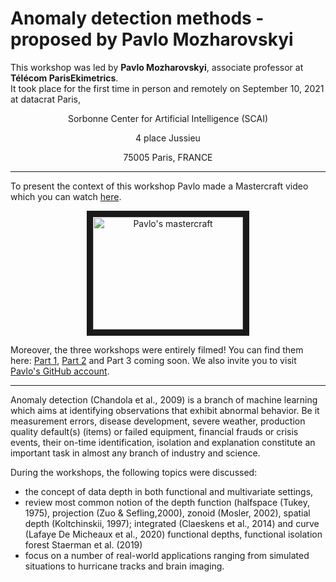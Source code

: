 # Anomaly detection methods - proposed by Pavlo Mozharovskyi

This workshop was led by **Pavlo Mozharovskyi**, associate professor at **Télécom ParisEkimetrics**.  
It took place for the first time in person and remotely on September 10, 2021 at datacrat Paris,
<p align="center"> Sorbonne Center for Artificial Intelligence (SCAI) </p>
<p align="center"> 4 place Jussieu </p>
<p align="center"> 75005 Paris, FRANCE </p>


---


[//]: # (This is a comment.)
<!--- Ceci est un commentaire - Mastercraft de Pavlo : https://youtu.be/5Wxrg1yj3wc | https://www.youtube.com/watch?v=5Wxrg1yj3wc--->
To present the context of this workshop Pavlo made a Mastercraft video which you can watch [here](https://youtu.be/5Wxrg1yj3wc).
<p align="center"> <a href="http://www.youtube.com/watch?feature=player_embedded&v=5Wxrg1yj3wc" target="_blank"><img src="http://img.youtube.com/vi/5Wxrg1yj3wc/0.jpg" alt="Pavlo's mastercraft" width="240" height="180" border="10" /></a> </p>

Moreover, the three workshops were entirely filmed! You can find them here: [Part 1](https://www.youtube.com/watch?v=Y4DOQnv76cg&t=2354s), [Part 2](https://www.youtube.com/watch?v=ZhVqGqXt34o&t=2s) and Part 3 coming soon.
We also invite you to visit [Pavlo's GitHub account](https://github.com/pavlomozharovskyi).

---

Anomaly detection (Chandola et al., 2009) is a branch of machine learning which aims at identifying observations that exhibit abnormal behavior. Be it measurement errors, disease development, severe weather, production quality default(s) (items) or failed equipment, financial frauds or crisis events, their on-time identification, isolation and explanation constitute an important task in almost any branch of industry and science.

During the workshops, the following topics were discussed:
 - the concept of data depth in both functional and multivariate settings,
 - review most common notion of the depth function (halfspace (Tukey, 1975), projection (Zuo & Sefling,2000), zonoid (Mosler, 2002), spatial depth (Koltchinskii, 1997); integrated (Claeskens et al., 2014) and curve (Lafaye De Micheaux et al., 2020) functional depths, functional isolation forest Staerman et al. (2019)
 - focus on a number of real-world applications ranging from simulated situations to hurricane tracks and brain imaging.


